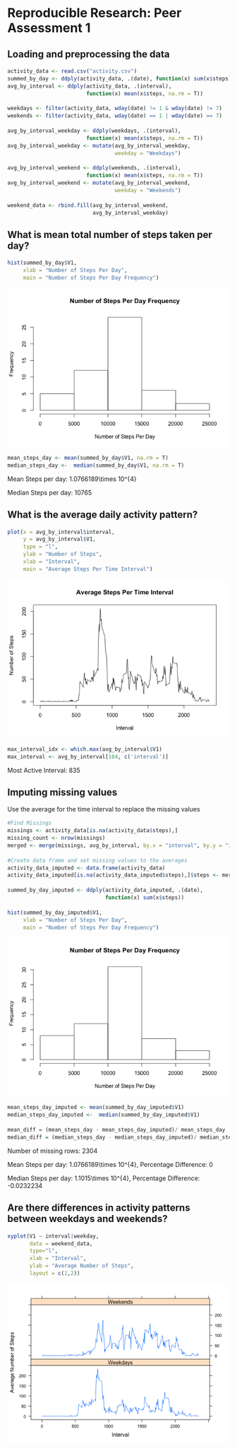 # Reproducible Research: Peer Assessment 1


## Loading and preprocessing the data

```r
activity_data <- read.csv("activity.csv")
summed_by_day <- ddply(activity_data, .(date), function(x) sum(x$steps))
avg_by_interval <- ddply(activity_data, .(interval), 
                         function(x) mean(x$steps, na.rm = T))

weekdays <- filter(activity_data, wday(date) != 1 & wday(date) != 7)
weekends <- filter(activity_data, wday(date) == 1 | wday(date) == 7)

avg_by_interval_weekday <- ddply(weekdays, .(interval), 
                         function(x) mean(x$steps, na.rm = T))
avg_by_interval_weekday <- mutate(avg_by_interval_weekday, 
                                  weekday = "Weekdays")

avg_by_interval_weekend <- ddply(weekends, .(interval), 
                         function(x) mean(x$steps, na.rm = T))
avg_by_interval_weekend <- mutate(avg_by_interval_weekend, 
                                  weekday = "Weekends")

weekend_data <- rbind.fill(avg_by_interval_weekend,
                           avg_by_interval_weekday)
```


## What is mean total number of steps taken per day?


```r
hist(summed_by_day$V1, 
     xlab = "Number of Steps Per Day", 
     main = "Number of Steps Per Day Frequency")
```

![](PA1_template_files/figure-html/histogram_1-1.png)<!-- -->


```r
mean_steps_day <- mean(summed_by_day$V1, na.rm = T)
median_steps_day <-  median(summed_by_day$V1, na.rm = T)
```

Mean Steps per day:   1.0766189\times 10^{4}

Median Steps per day: 10765


## What is the average daily activity pattern?

```r
plot(x = avg_by_interval$interval, 
     y = avg_by_interval$V1, 
     type = "l", 
     ylab = "Number of Steps", 
     xlab = "Interval", 
     main = "Average Steps Per Time Interval")
```

![](PA1_template_files/figure-html/line_plot-1.png)<!-- -->

```r
max_interval_idx <- which.max(avg_by_interval$V1)
max_interval <- avg_by_interval[104, c('interval')]
```

Most Active Interval: 835

## Imputing missing values
Use the average for the time interval to replace the missing values

```r
#Find Missings
missings <- activity_data[is.na(activity_data$steps),]
missing_count <- nrow(missings)
merged <- merge(missings, avg_by_interval, by.x = "interval", by.y = "interval")

#Create data frame and set missing values to the averages
activity_data_imputed <- data.frame(activity_data)
activity_data_imputed[is.na(activity_data_imputed$steps),]$steps <- merged$V1

summed_by_day_imputed <- ddply(activity_data_imputed, .(date), 
                               function(x) sum(x$steps))

hist(summed_by_day_imputed$V1, 
     xlab = "Number of Steps Per Day", 
     main = "Number of Steps Per Day Frequency")
```

![](PA1_template_files/figure-html/imputing-1.png)<!-- -->


```r
mean_steps_day_imputed <- mean(summed_by_day_imputed$V1)
median_steps_day_imputed <-  median(summed_by_day_imputed$V1)

mean_diff = (mean_steps_day - mean_steps_day_imputed)/ mean_steps_day
median_diff = (median_steps_day - median_steps_day_imputed)/ median_steps_day
```

Number of missing rows: 2304

Mean Steps per day:   1.0766189\times 10^{4}, 
Percentage Difference: 0

Median Steps per day: 1.1015\times 10^{4}, 
Percentage Difference: -0.0232234

## Are there differences in activity patterns between weekdays and weekends?


```r
xyplot(V1 ~ interval|weekday, 
       data = weekend_data, 
       type="l",
       xlab = "Interval",
       ylab = "Average Number of Steps",
       layout = c(1,2))
```

![](PA1_template_files/figure-html/weekdays_vs_weekends-1.png)<!-- -->
